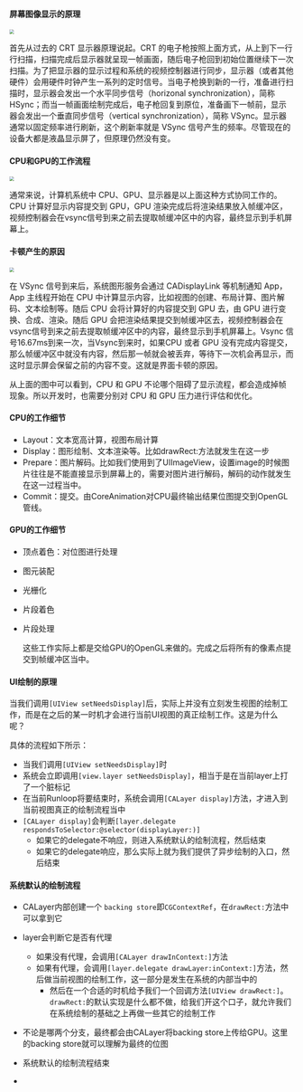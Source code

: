#### 屏幕图像显示的原理

<img src="https://user-gold-cdn.xitu.io/2020/3/14/170d8b837950dce0?w=642&amp;h=478&amp;f=png&amp;s=47013" style="zoom:50%;" />

首先从过去的 CRT 显示器原理说起。CRT 的电子枪按照上面方式，从上到下一行行扫描，扫描完成后显示器就呈现一帧画面，随后电子枪回到初始位置继续下一次扫描。为了把显示器的显示过程和系统的视频控制器进行同步，显示器（或者其他硬件）会用硬件时钟产生一系列的定时信号。当电子枪换到新的一行，准备进行扫描时，显示器会发出一个水平同步信号（horizonal synchronization），简称 HSync；而当一帧画面绘制完成后，电子枪回复到原位，准备画下一帧前，显示器会发出一个垂直同步信号（vertical synchronization），简称 VSync。显示器通常以固定频率进行刷新，这个刷新率就是 VSync 信号产生的频率。尽管现在的设备大都是液晶显示屏了，但原理仍然没有变。

#### CPU和GPU的工作流程

<img src="https://user-gold-cdn.xitu.io/2020/3/14/170d8b98968eb376?w=1092&amp;h=502&amp;f=png&amp;s=56654" style="zoom:50%;" />

通常来说，计算机系统中 CPU、GPU、显示器是以上面这种方式协同工作的。CPU 计算好显示内容提交到 GPU，GPU 渲染完成后将渲染结果放入帧缓冲区，视频控制器会在vsync信号到来之前去提取帧缓冲区中的内容，最终显示到手机屏幕上。

#### 卡顿产生的原因

<img src="https://user-gold-cdn.xitu.io/2020/3/14/170d8bc3631ee1c5?w=1424&amp;h=368&amp;f=png&amp;s=37660" style="zoom:50%;" />

在 VSync 信号到来后，系统图形服务会通过 CADisplayLink 等机制通知 App，App 主线程开始在 CPU 中计算显示内容，比如视图的创建、布局计算、图片解码、文本绘制等。随后 CPU 会将计算好的内容提交到 GPU 去，由 GPU 进行变换、合成、渲染。随后 GPU 会把渲染结果提交到帧缓冲区去，视频控制器会在vsync信号到来之前去提取帧缓冲区中的内容，最终显示到手机屏幕上。Vsync 信号16.67ms到来一次，当Vsync到来时，如果CPU 或者 GPU 没有完成内容提交，那么帧缓冲区中就没有内容，然后那一帧就会被丢弃，等待下一次机会再显示，而这时显示屏会保留之前的内容不变。这就是界面卡顿的原因。

从上面的图中可以看到，CPU 和 GPU 不论哪个阻碍了显示流程，都会造成掉帧现象。所以开发时，也需要分别对 CPU 和 GPU 压力进行评估和优化。

#### CPU的工作细节

- Layout：文本宽高计算，视图布局计算
- Display：图形绘制、文本渲染等。比如drawRect:方法就发生在这一步
- Prepare：图片解码。比如我们使用到了UIImageView，设置image的时候图片往往是不能直接显示到屏幕上的，需要对图片进行解码，解码的动作就发生在这一过程当中。
- Commit：提交。由CoreAnimation对CPU最终输出结果位图提交到OpenGL管线。

#### GPU的工作细节

- 顶点着色：对位图进行处理

- 图元装配

- 光栅化

- 片段着色

- 片段处理

  这些工作实际上都是交给GPU的OpenGL来做的。完成之后将所有的像素点提交到帧缓冲区当中。

#### UI绘制的原理

当我们调用`[UIView setNeedsDisplay]`后，实际上并没有立刻发生视图的绘制工作，而是在之后的某一时机才会进行当前UI视图的真正绘制工作。这是为什么呢？

具体的流程如下所示：

- 当我们调用`[UIView setNeedsDisplay]`时
- 系统会立即调用`[view.layer setNeedsDisplay]`，相当于是在当前layer上打了一个脏标记
- 在当前Runloop将要结束时，系统会调用`[CALayer display]`方法，才进入到当前视图真正的绘制流程当中
- `[CALayer display]`会判断`[layer.delegate respondsToSelector:@selector(displayLayer:)]`
  - 如果它的delegate不响应，则进入系统默认的绘制流程，然后结束
  - 如果它的delegate响应，那么实际上就为我们提供了异步绘制的入口，然后结束

#### 系统默认的绘制流程

- CALayer内部创建一个 `backing store`即`CGContextRef`，在`drawRect:`方法中可以拿到它
- layer会判断它是否有代理
  - 如果没有代理，会调用`[CALayer drawInContext:]`方法
  - 如果有代理，会调用`[layer.delegate drawLayer:inContext:]`方法，然后做当前视图的绘制工作，这一部分是发生在系统的内部当中的
    - 然后在一个合适的时机给予我们一个回调方法`[UIView drawRect:]`。`drawRect:`的默认实现是什么都不做，给我们开这个口子，就允许我们在系统绘制的基础之上再做一些其它的绘制工作
- 不论是哪两个分支，最终都会由CALayer将backing store上传给GPU。这里的backing store就可以理解为最终的位图
- 系统默认的绘制流程结束

- 



#### 
